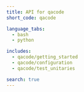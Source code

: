 ```yaml
---
title: API for qacode
short_code: qacode

language_tabs:
  - bash
  - python

includes:
  - qacode/getting_started
  - qacode/configuration
  - qacode/test_unitaries

search: true
---
```

